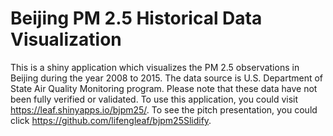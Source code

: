 # Beijing PM 2.5 Historical Data Visualization
This is a shiny application which visualizes the PM 2.5 observations in Beijing during the year 2008 to 2015. 
The data source is U.S. Department of State Air Quality Monitoring program. Please note that these data have not been fully verified or validated.
To use this application, you could visit https://leaf.shinyapps.io/bjpm25/.
To see the pitch presentation, you could click https://github.com/lifengleaf/bjpm25Slidify.
